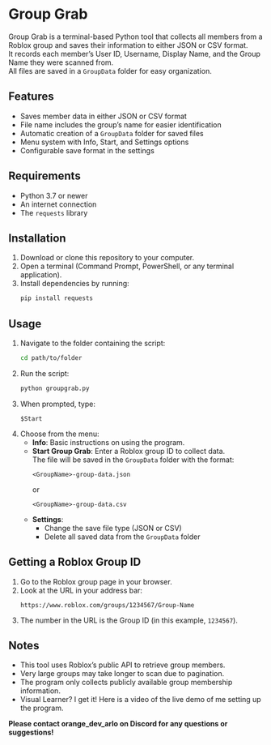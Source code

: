 # Group Grab

Group Grab is a terminal-based Python tool that collects all members from a Roblox group and saves their information to either JSON or CSV format.  
It records each member’s User ID, Username, Display Name, and the Group Name they were scanned from.  
All files are saved in a `GroupData` folder for easy organization.  

## Features
- Saves member data in either JSON or CSV format
- File name includes the group’s name for easier identification
- Automatic creation of a `GroupData` folder for saved files
- Menu system with Info, Start, and Settings options
- Configurable save format in the settings

## Requirements
- Python 3.7 or newer  
- An internet connection  
- The `requests` library

## Installation
1. Download or clone this repository to your computer.
2. Open a terminal (Command Prompt, PowerShell, or any terminal application).
3. Install dependencies by running:
   ```bash
   pip install requests
   ```

## Usage
1. Navigate to the folder containing the script:
   ```bash
   cd path/to/folder
   ```
2. Run the script:
   ```bash
   python groupgrab.py
   ```
3. When prompted, type:
   ```
   $Start
   ```
4. Choose from the menu:
   - **Info**: Basic instructions on using the program.
   - **Start Group Grab**: Enter a Roblox group ID to collect data.  
     The file will be saved in the `GroupData` folder with the format:  
     ```
     <GroupName>-group-data.json
     ```  
     or  
     ```
     <GroupName>-group-data.csv
     ```
   - **Settings**:  
     - Change the save file type (JSON or CSV)  
     - Delete all saved data from the `GroupData` folder

## Getting a Roblox Group ID
1. Go to the Roblox group page in your browser.
2. Look at the URL in your address bar:
   ```
   https://www.roblox.com/groups/1234567/Group-Name
   ```
3. The number in the URL is the Group ID (in this example, `1234567`).

## Notes
- This tool uses Roblox’s public API to retrieve group members.
- Very large groups may take longer to scan due to pagination.
- The program only collects publicly available group membership information.
- Visual Learner? I get it! Here is a video of the live demo of me setting up the program. 

**Please contact orange_dev_arlo on Discord for any questions or suggestions!**
